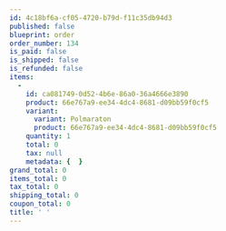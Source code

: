 ```yaml
---
id: 4c18bf6a-cf05-4720-b79d-f11c35db94d3
published: false
blueprint: order
order_number: 134
is_paid: false
is_shipped: false
is_refunded: false
items:
  -
    id: ca081749-0d52-4b6e-86a0-36a4666e3890
    product: 66e767a9-ee34-4dc4-8681-d09bb59f0cf5
    variant:
      variant: Polmaraton
      product: 66e767a9-ee34-4dc4-8681-d09bb59f0cf5
    quantity: 1
    total: 0
    tax: null
    metadata: {  }
grand_total: 0
items_total: 0
tax_total: 0
shipping_total: 0
coupon_total: 0
title: ' '
---
```

